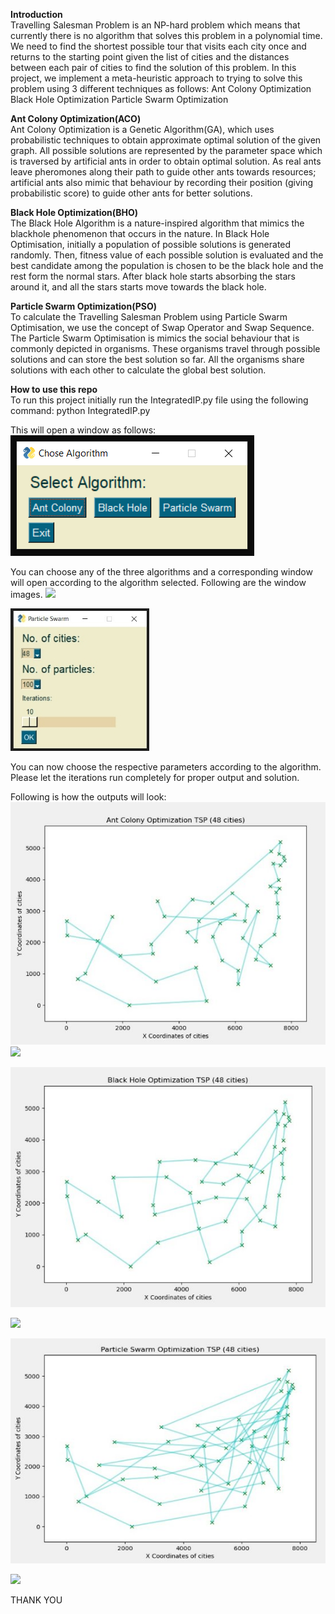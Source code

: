 **Introduction**\
Travelling Salesman Problem is  an NP-hard problem which means that currently there is no algorithm that solves this problem in a polynomial time.
We need to find the shortest possible tour that visits each city once and returns to the starting point given the list of cities and the distances between each pair of cities to find the solution of this problem.
In this project, we implement a meta-heuristic approach to trying to solve this problem using 3 different techniques as follows:
Ant Colony Optimization
Black Hole Optimization
Particle Swarm Optimization

**Ant Colony Optimization(ACO)**\
Ant Colony Optimization is a Genetic Algorithm(GA), which uses probabilistic techniques to obtain approximate optimal solution of the given graph. 
All possible solutions are represented by the parameter space which is traversed by artificial ants in order to obtain optimal solution. 
As real ants leave pheromones along their path to guide other ants towards resources; artificial ants also mimic that behaviour by recording their position (giving probabilistic score) to guide other ants for better solutions.

**Black Hole Optimization(BHO)**\
The Black Hole Algorithm is a nature-inspired algorithm that mimics the blackhole phenomenon that occurs in the nature.
In Black Hole Optimisation, initially a population of possible solutions is generated randomly.
Then, fitness value of each possible solution is evaluated and the best candidate among the population is chosen to be the black hole and the rest form the normal stars.
After black hole starts absorbing the stars around it, and all the stars starts move towards the black hole.

**Particle Swarm Optimization(PSO)**\
To calculate the Travelling Salesman Problem using Particle Swarm Optimisation, we use the concept of Swap Operator and Swap Sequence. The Particle Swarm Optimisation is mimics the social behaviour that is commonly depicted in organisms. These organisms travel through possible solutions and can store the best solution so far. All the organisms share solutions with each other to calculate the global best solution.

**How to use this repo**\
To run this project initially run the IntegratedIP.py file using the following command: python IntegratedIP.py

This will open a window as follows:
![](./GUI_ss/1.png)

You can choose any of the three algorithms and a corresponding window will open according to the algorithm selected. Following are the window images.
![](./GUI_ss/2.png)

![](./GUI_ss/3.jpeg)

You can now choose the respective parameters according to the algorithm. Please let the iterations run completely for proper output and solution.

Following is how the outputs will look:
![](./GUI_ss/4.jpeg)![](Aspose.Words.3e8990cd-ee21-408a-a5b0-02c5cb66914b.005.png)

![](./GUI_ss/6.jpeg)

![](./GUI_ss/7.png)

![](./GUI_ss/8.jpeg)

![](./GUI_ss/9.png)

THANK YOU

